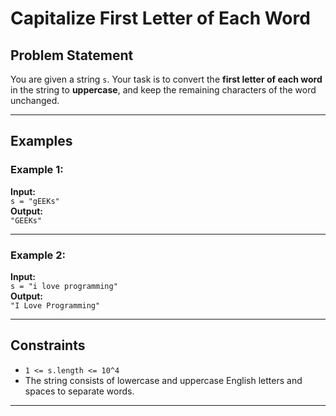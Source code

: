 # Capitalize First Letter of Each Word

## Problem Statement

You are given a string `s`. Your task is to convert the **first letter of each word** in the string to **uppercase**, and keep the remaining characters of the word unchanged.

---

## Examples

### Example 1:
**Input:**  
`s = "gEEKs"`  
**Output:**  
`"GEEKs"`  

---

### Example 2:
**Input:**  
`s = "i love programming"`  
**Output:**  
`"I Love Programming"`  

---

## Constraints

- `1 <= s.length <= 10^4`
- The string consists of lowercase and uppercase English letters and spaces to separate words.

---
